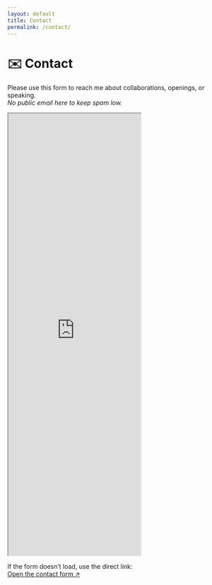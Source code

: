 ```yaml
---
layout: default
title: Contact
permalink: /contact/
---
```


# ✉️ Contact

Please use this form to reach me about collaborations, openings, or speaking.  
_No public email here to keep spam low._

<div style="max-width: 800px;">
  <iframe
    src="https://docs.google.com/forms/d/e/1FAIpQLScbPU-rdKIzL6vbgc57uKc-kBSQ86cRSIETJrKFMHb65do2hw<img width="681" height="1000" alt="image" src="https://github.com/user-attachments/assets/94215a37-4348-4c74-9645-2794fd05552c" />
"
    width="100%"
    height="1100"
    frameborder="0"
    marginheight="0"
    marginwidth="0"
  >Loading…</iframe>
</div>

If the form doesn’t load, use the direct link:  
<a href="https://forms.gle/ecPDd48jjUbhibBX6" target="_blank" rel="noopener">Open the contact form ↗</a>
